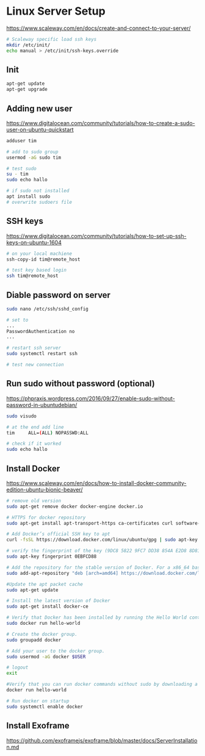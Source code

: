 # Linux Server Setup

https://www.scaleway.com/en/docs/create-and-connect-to-your-server/

```sh
# Scaleway specific load ssh keys
mkdir /etc/init/
echo manual > /etc/init/ssh-keys.override
```

## Init

```sh
apt-get update
apt-get upgrade
```

## Adding new user

https://www.digitalocean.com/community/tutorials/how-to-create-a-sudo-user-on-ubuntu-quickstart

```sh
adduser tim

# add to sudo group
usermod -aG sudo tim

# test sudo
su - tim
sudo echo hallo

# if sudo not installed
apt install sudo
# overwrite sudoers file
```

## SSH keys

https://www.digitalocean.com/community/tutorials/how-to-set-up-ssh-keys-on-ubuntu-1604

```sh
# on your local machiene
ssh-copy-id tim@remote_host

# test key based login
ssh tim@remote_host
```

## Diable password on server

```sh
sudo nano /etc/ssh/sshd_config

# set to
...
PasswordAuthentication no
...

# restart ssh server
sudo systemctl restart ssh

# test new connection
```

## Run sudo without password (optional)

https://phpraxis.wordpress.com/2016/09/27/enable-sudo-without-password-in-ubuntudebian/

```sh
sudo visudo

# at the end add line
tim     ALL=(ALL) NOPASSWD:ALL

# check if it worked
sudo echo hallo
```

## Install Docker

https://www.scaleway.com/en/docs/how-to-install-docker-community-edition-ubuntu-bionic-beaver/

```sh
# remove old version
sudo apt-get remove docker docker-engine docker.io

# HTTPS for docker repository
sudo apt-get install apt-transport-https ca-certificates curl software-properties-common

# Add Docker’s official SSH key to apt
curl -fsSL https://download.docker.com/linux/ubuntu/gpg | sudo apt-key add -

# verify the fingerprint of the key (9DC8 5822 9FC7 DD38 854A E2D8 8D81 803C 0EBF CD88), by looking at the last 8 characters
sudo apt-key fingerprint 0EBFCD88

# Add the repository for the stable version of Docker. For a x86_64 based server, use the following command
sudo add-apt-repository "deb [arch=amd64] https://download.docker.com/linux/ubuntu $(lsb_release -cs) stable"

#Update the apt packet cache
sudo apt-get update

# Install the latest version of Docker
sudo apt-get install docker-ce

# Verify that Docker has been installed by running the Hello World container
sudo docker run hello-world

# Create the docker group.
sudo groupadd docker

# Add your user to the docker group.
sudo usermod -aG docker $USER

# logout
exit

#Verify that you can run docker commands without sudo by downloading a test-image and running it in a container
docker run hello-world

# Run docker on startup
sudo systemctl enable docker
```

## Install Exoframe

https://github.com/exoframejs/exoframe/blob/master/docs/ServerInstallation.md
